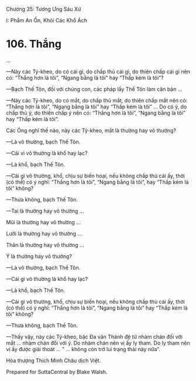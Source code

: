  

Chương 35: Tương Ưng Sáu Xứ

I: Phẩm An Ổn, Khỏi Các Khổ Ách

# 106\. Thắng

…

—Này các Tỷ-kheo, do có cái gì, do chấp thủ cái gì, do thiên chấp cái gì nên có: “Thắng hơn là tôi”, “Ngang bằng là tôi” hay “Thấp kém là tôi”?

—Bạch Thế Tôn, đối với chúng con, các pháp lấy Thế Tôn làm căn bản …

—Này các Tỷ-kheo, do có mắt, do chấp thủ mắt, do thiên chấp mắt nên có: “Thắng hơn là tôi”, “Ngang bằng là tôi” hay “Thấp kém là tôi” … Do có ý, do chấp thủ ý, do thiên chấp ý nên có: “Thắng hơn là tôi”, “Ngang bằng là tôi” hay “Thấp kém là tôi”.

Các Ông nghĩ thế nào, này các Tỷ-kheo, mắt là thường hay vô thường?

—Là vô thường, bạch Thế Tôn.

—Cái vì vô thường là khổ hay lạc?

—Là khổ, bạch Thế Tôn.

—Cái gì vô thường, khổ, chịu sự biến hoại, nếu không chấp thủ cái ấy, thời (có thể) có ý nghĩ: “Thắng hơn là tôi”, “Ngang bằng là tôi”, hay “Thấp kém là tôi” không?

—Thưa không, bạch Thế Tôn.

—Tai là thường hay vô thường …

Mũi là thường hay vô thường …

Lưỡi là thường hay vô thường …

Thân là thường hay vô thường …

Ý là thường hay vô thường?

—Là vô thường, bạch Thế Tôn.

—Cái gì vô thường là khổ hay lạc?

—Là khổ, bạch Thế Tôn.

—Cái gì vô thường, khổ, chịu sự biến hoại, nếu không chấp thủ cái ấy, thời (có thể) có ý nghĩ: “Thắng hơn là tôi”, “Ngang bằng là tôi” hay “Thấp kém là tôi” không?

—Thưa không, bạch Thế Tôn.

—Thấy vậy, này các Tỷ-kheo, bậc Ða văn Thánh đệ tử nhàm chán đối với mắt … nhàm chán đối với ý. Do nhàm chán nên vị ấy ly tham. Do ly tham nên vị ấy được giải thoát … ” … không còn trở lui trạng thái này nữa”.

Hòa thượng Thích Minh Châu dịch Việt.

Prepared for SuttaCentral by Blake Walsh.